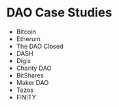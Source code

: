 # DAO Case Studies

* Bitcoin	
* Etherum	
* The DAO	Closed
* DASH	
* Digix	
* Charity DAO
* BitShares	
* Maker DAO	
* Tezos	
* FINITY	
